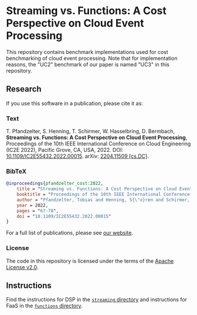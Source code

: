 # Streaming vs. Functions: A Cost Perspective on Cloud Event Processing

This repository contains benchmark implementations used for cost benchmarking of cloud event processing.
Note that for implementation reasons, the "UC2" benchmark of our paper is named "UC3" in this repository.

## Research

If you use this software in a publication, please cite it as:

### Text

T. Pfandzelter, S. Henning, T. Schirmer, W. Hasselbring, D. Bermbach, **Streaming vs. Functions: A Cost Perspective on Cloud Event Processing**, Proceedings of the 10th IEEE International Conference on Cloud Engineering (IC2E 2022), Pacific Grove, CA, USA, 2022. DOI: [10.1109/IC2E55432.2022.00015](https://doi.org/10.1109/IC2E55432.2022.00015). arXiv: [2204.11509 [cs.DC]](https://arxiv.org/abs/2204.11509).

### BibTeX

```bibtex
@inproceedings{pfandzelter_cost:2022,
    title = "Streaming vs. Functions: A Cost Perspective on Cloud Event Processing",
    booktitle = "Proceedings of the 10th IEEE International Conference on Cloud Engineering (IC2E 2022)",
    author = "Pfandzelter, Tobias and Henning, S{\"o}ren and Schirmer, Trever and Hasselbring, Wilhelm and Bermbach, David",
    year = 2022,
    pages = "67-78",
    doi = "10.1109/IC2E55432.2022.00015"
}
```

For a full list of publications, please see [our website](https://www.tu.berlin/en/mcc/research/publications/).

### License

The code in this repository is licensed under the terms of the [Apache License v2.0](./LICENSE).

## Instructions

Find the instructions for DSP in the [`streaming` directory](./streaming/README.md) and instructions for FaaS in the [`functions` directory](./functions/README.md).
